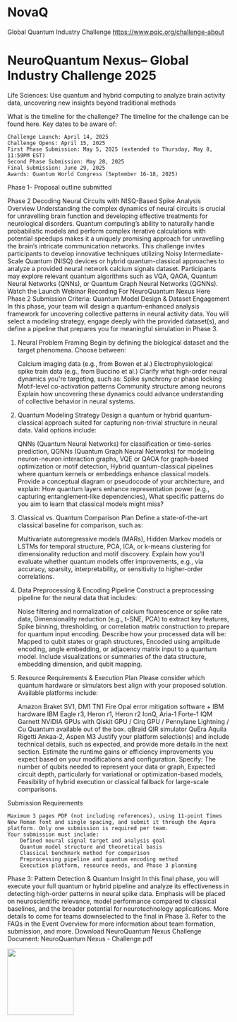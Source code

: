 # NovaQ
Global Quantum Industry Challenge 
https://www.pqic.org/challenge-about

# NeuroQuantum Nexus– Global Industry Challenge 2025
Life Sciences: Use quantum and hybrid computing to analyze brain activity data, uncovering new insights beyond traditional methods

What is the timeline for the challenge? The timeline for the challenge can be found here. Key dates to be aware of:

    Challenge Launch: April 14, 2025
    Challenge Opens: April 15, 2025
    First Phase Submission: May 5, 2025 (extended to Thursday, May 8, 11:59PM EST)
    Second Phase Submission: May 28, 2025
    Final Submission: June 29, 2025
    Awards: Quantum World Congress (September 16-18, 2025)

Phase 1- Proposal outline submitted

Phase 2
Decoding Neural Circuits with NISQ-Based Spike Analysis
Overview
Understanding the complex dynamics of neural circuits is crucial for unravelling brain function and developing effective treatments for neurological disorders. Quantum computing’s ability to naturally handle probabilistic models and perform complex iterative calculations with potential speedups makes it a uniquely promising approach for unravelling the brain’s intricate communication networks. This challenge invites participants to develop innovative techniques utilizing Noisy Intermediate-Scale Quantum (NISQ) devices or hybrid quantum-classical approaches to analyze a provided neural network calcium signals dataset. Participants may explore relevant quantum algorithms such as VQA, QAOA, Quantum Neural Networks (QNNs), or Quantum Graph Neural Networks (QGNNs).
Watch the Launch Webinar Recording For NeuroQuantum Nexus Here
Phase 2 Submission Criteria: Quantum Model Design & Dataset Engagement
In this phase, your team will design a quantum-enhanced analysis framework for uncovering collective patterns in neural activity data. You will select a modeling strategy, engage deeply with the provided dataset(s), and define a pipeline that prepares you for meaningful simulation in Phase 3.
1. Neural Problem Framing
Begin by defining the biological dataset and the target phenomena. Choose between:

    Calcium imaging data (e.g., from Bowen et al.)
    Electrophysiological spike train data (e.g., from Buccino et al.) Clarify what high-order neural dynamics you're targeting, such as:
    Spike synchrony or phase locking
    Motif-level co-activation patterns
    Community structure among neurons Explain how uncovering these dynamics could advance understanding of collective behavior in neural systems.

2. Quantum Modeling Strategy
Design a quantum or hybrid quantum-classical approach suited for capturing non-trivial structure in neural data. Valid options include:

    QNNs (Quantum Neural Networks) for classification or time-series prediction,
    QGNNs (Quantum Graph Neural Networks) for modeling neuron-neuron interaction graphs,
    VQE or QAOA for graph-based optimization or motif detection,
    Hybrid quantum-classical pipelines where quantum kernels or embeddings enhance classical models. Provide a conceptual diagram or pseudocode of your architecture, and explain:
    How quantum layers enhance representation power (e.g., capturing entanglement-like dependencies),
    What specific patterns do you aim to learn that classical models might miss?

3. Classical vs. Quantum Comparison Plan
Define a state-of-the-art classical baseline for comparison, such as:

    Multivariate autoregressive models (MARs),
    Hidden Markov models or LSTMs for temporal structure,
    PCA, ICA, or k-means clustering for dimensionality reduction and motif discovery. Explain how you’ll evaluate whether quantum models offer improvements, e.g., via accuracy, sparsity, interpretability, or sensitivity to higher-order correlations.

4. Data Preprocessing & Encoding Pipeline
Construct a preprocessing pipeline for the neural data that includes:

    Noise filtering and normalization of calcium fluorescence or spike rate data,
    Dimensionality reduction (e.g., t-SNE, PCA) to extract key features,
    Spike binning, thresholding, or correlation matrix construction to prepare for quantum input encoding. Describe how your processed data will be:
    Mapped to qubit states or graph structures,
    Encoded using amplitude encoding, angle embedding, or adjacency matrix input to a quantum model. Include visualizations or summaries of the data structure, embedding dimension, and qubit mapping.

5. Resource Requirements & Execution Plan
Please consider which quantum hardware or simulators best align with your proposed solution. Available platforms include:

    Amazon Braket SV1, DM1 TN1
    Fire Opal error mitigation software + IBM hardware
    IBM Eagle r3, Heron r1, Heron r2
    IonQ, Aria-1 Forte-1
    IQM Garnett
    NVIDIA GPUs with Qiskit GPU / Cirq GPU / Pennylane Lightning / Cu Quantum available out of the box.
    qBraid QIR simulator
    QuEra Aquila
    Rigetti Ankaa-2, Aspen M3 Justify your platform selection(s) and include technical details, such as expected, and provide more details in the next section. Estimate the runtime gains or efficiency improvements you expect based on your modifications and configuration. Specify:
    The number of qubits needed to represent your data or graph,
    Expected circuit depth, particularly for variational or optimization-based models,
    Feasibility of hybrid execution or classical fallback for large-scale comparisons.

Submission Requirements

    Maximum 3 pages PDF (not including references), using 11-point Times New Roman font and single spacing, and submit it through the Aqora platform. Only one submission is required per team.
    Your submission must include:
        Defined neural signal target and analysis goal
        Quantum model structure and theoretical basis
        Classical benchmark method for comparison
        Preprocessing pipeline and quantum encoding method
        Execution platform, resource needs, and Phase 3 planning  

Phase 3: Pattern Detection & Quantum Insight
In this final phase, you will execute your full quantum or hybrid pipeline and analyze its effectiveness in detecting high-order patterns in neural spike data. Emphasis will be placed on neuroscientific relevance, model performance compared to classical baselines, and the broader potential for neurotechnology applications. More details to come for teams downselected to the final in Phase 3. Refer to the FAQs in the Event Overview for more information about team formation, submission, and more.
Download NeuroQuantum Nexus Challenge Document: NeuroQuantum Nexus - Challenge.pdf

[<img src="https://qbraid-static.s3.amazonaws.com/logos/Launch_on_qBraid_white.png" width="150">](https://account.qbraid.com?gitHubUrl=<https://github.com/Nylax/NovaQ>)


